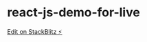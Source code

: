 # react-js-demo-for-live

[Edit on StackBlitz ⚡️](https://stackblitz.com/edit/react-hooks-useeffect-example-uvbnpz)